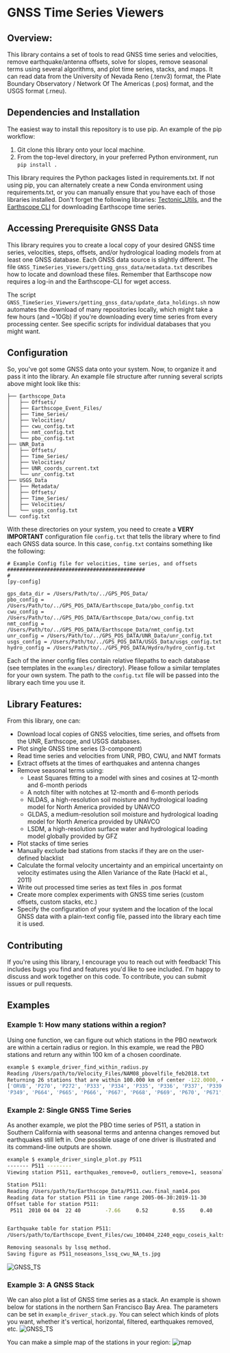 # GNSS Time Series Viewers

## Overview:
This library contains a set of tools to read GNSS time series and velocities, remove earthquake/antenna offsets, solve for slopes, remove seasonal terms using several algorithms, and plot time series, stacks, and maps.  It can read data from the University of Nevada Reno (.tenv3) format, the Plate Boundary Observatory / Network Of The Americas (.pos) format, and the USGS format (.rneu).


## Dependencies and Installation
The easiest way to install this repository is to use pip. An example of the pip workflow:

1. Git clone this library onto your local machine.  
2. From the top-level directory, in your preferred Python environment, run ```pip install .``` 

This library requires the Python packages listed in requirements.txt. 
If not using pip, you can alternately create a new Conda environment using requirements.txt, or you can manually ensure that you have each of those libraries installed.
Don't forget the following libraries: [Tectonic_Utils](https://github.com/kmaterna/Tectonic_Utils), 
and the [Earthscope CLI](https://gitlab.com/earthscope/public/earthscope-cli) for downloading Earthscope time series.


## Accessing Prerequisite GNSS Data
This library requires you to create a local copy of your desired GNSS time series, velocities, steps, offsets, and/or hydrological loading models from 
at least one GNSS database. Each GNSS data source is slightly different.  The file ```GNSS_TimeSeries_Viewers/getting_gnss_data/metadata.txt``` describes how to locate and download these files.
Remember that Earthscope now requires a log-in and the Earthscope-CLI for wget access.  
 

The script ```GNSS_TimeSeries_Viewers/getting_gnss_data/update_data_holdings.sh``` now automates the download of many repositories locally, which might take 
a few hours (and ~10Gb) if you're downloading every time series from every processing center.  See specific scripts for individual databases that you might want.  

## Configuration

So, you've got some GNSS data onto your system. Now, to organize it and pass it into the library. An example file structure after running several scripts above might look like this:

```commandline 
├── Earthscope_Data
│   ├── Offsets/
│   ├── Earthscope_Event_Files/
│   ├── Time_Series/
│   ├── Velocities/
│   ├── cwu_config.txt
│   ├── nmt_config.txt
│   └── pbo_config.txt
├── UNR_Data
│   ├── Offsets/
│   ├── Time_Series/
│   ├── Velocities/
│   ├── UNR_coords_current.txt
│   └── unr_config.txt
├── USGS_Data
│   ├── Metadata/
│   ├── Offsets/
│   ├── Time_Series/
│   ├── Velocities/
│   └── usgs_config.txt
└── config.txt
```
With these directories on your system, you need to create a **VERY IMPORTANT** configuration file ```config.txt``` that tells the library where to find each GNSS data source.
In this case, ```config.txt``` contains something like the following:

```commandline 
# Example Config file for velocities, time series, and offsets
#############################################
# 
[py-config]

gps_data_dir = /Users/Path/to/../GPS_POS_Data/
pbo_config = /Users/Path/to/../GPS_POS_DATA/Earthscope_Data/pbo_config.txt
cwu_config = /Users/Path/to/../GPS_POS_DATA/Earthscope_Data/cwu_config.txt
nmt_config = /Users/Path/to/../GPS_POS_DATA/Earthscope_Data/nmt_config.txt
unr_config = /Users/Path/to/../GPS_POS_DATA/UNR_Data/unr_config.txt
usgs_config = /Users/Path/to/../GPS_POS_DATA/USGS_Data/usgs_config.txt
hydro_config = /Users/Path/to/../GPS_POS_DATA/Hydro/hydro_config.txt
```

Each of the inner config files contain relative filepaths to each database (see templates in the ```examples/``` directory). 
Please follow a similar templates for your own system. The path to the ```config.txt``` file will be passed into the library each time you use it.


## Library Features:
From this library, one can:
* Download local copies of GNSS velocities, time series, and offsets from the UNR, Earthscope, and USGS databases.
* Plot single GNSS time series (3-component)
* Read time series and velocities from UNR, PBO, CWU, and NMT formats
* Extract offsets at the times of earthquakes and antenna changes
* Remove seasonal terms using:
    * Least Squares fitting to a model with sines and cosines at 12-month and 6-month periods
    * A notch filter with notches at 12-month and 6-month periods
    * NLDAS, a high-resolution soil moisture and hydrological loading model for North America provided by UNAVCO
    * GLDAS, a medium-resolution soil moisture and hydrological loading model for North America provided by UNAVCO
    * LSDM, a high-resolution surface water and hydrological loading model globally provided by GFZ
* Plot stacks of time series
* Manually exclude bad stations from stacks if they are on the user-defined blacklist
* Calculate the formal velocity uncertainty and an empirical uncertainty on velocity estimates using the Allen Variance of the Rate (Hackl et al., 2011)
* Write out processed time series as text files in .pos format
* Create more complex experiments with GNSS time series (custom offsets, custom stacks, etc.)
* Specify the configuration of your system and the location of the local GNSS data with a plain-text config file, passed into the library each time it is used.

## Contributing
If you're using this library, I encourage you to reach out with feedback!  This includes bugs you find and features you'd like to see included. 
I'm happy to discuss and work together on this code. To contribute, you can submit issues or pull requests.


## Examples

### Example 1: How many stations within a region?
Using one function, we can figure out which stations in the PBO newtwork are within a certain radius or region. In this example, we read the PBO stations and return any within 100 km of a chosen coordinate.
```bash
example $ example_driver_find_within_radius.py 
Reading /Users/path/to/Velocity_Files/NAM08_pbovelfile_feb2018.txt
Returning 26 stations that are within 100.000 km of center -122.0000, 40.0000
['ORVB', 'P270', 'P272', 'P333', 'P334', 'P335', 'P336', 'P337', 'P339', 'P341', 'P344', 'P345', 'P346', 
'P349', 'P664', 'P665', 'P666', 'P667', 'P668', 'P669', 'P670', 'P671', 'P794', 'QUIN', 'SUTB', 'WDCB']
```


### Example 2: Single GNSS Time Series
As another example, we plot the PBO time series of P511, a station in Southern California with seasonal terms and antenna changes removed but earthquakes still left in. One possible usage of one driver is illustrated and its command-line outputs are shown.
```bash
example $ example_driver_single_plot.py P511
------- P511 --------
Viewing station P511, earthquakes_remove=0, outliers_remove=1, seasonals_remove=1, datasource=cwu, refframe=NA

Station P511: 
Reading /Users/path/to/Earthscope_Data/P511.cwu.final_nam14.pos
Reading data for station P511 in time range 2005-06-30:2019-11-30
Offset table for station P511:
 P511  2010 04 04  22 40        -7.66     0.52        0.55     0.40       3.19     1.87  OffEq ! EQ GU Location   32.14485  244.62646 ID ANSS(ComCat) ci14607652 


Earthquake table for station P511:
/Users/path/to/Earthscope_Event_Files/cwu_100404_2240_eqgu_coseis_kalts.evt: 244.70390  33.88694     0.55    -7.66      0.40     0.52   0.000     3.19     1.87  P511_GGU

Removing seasonals by lssq method.
Saving figure as P511_noseasons_lssq_cwu_NA_ts.jpg 
```
![GNSS_TS](https://github.com/kmaterna/GNSS_TimeSeries_Viewers/blob/master/examples/example_pngs/P511_noseasons_lssq_cwu_NA_ts.jpg)

### Example 3: A GNSS Stack
We can also plot a list of GNSS time series as a stack.  An example is shown below for stations in the northern San Francisco Bay Area. The parameters can be set in ```example_driver_stack.py```.  You can select which kinds of plots you want, whether it's vertical, horizontal, filtered, earthquakes removed, etc.
![GNSS_TS](https://github.com/kmaterna/GNSS_TimeSeries_Viewers/blob/master/examples/example_pngs/NBay_-122.0_38.0_40_TS_noeq.png)

You can make a simple map of the stations in your region:
![map](https://github.com/kmaterna/GNSS_TimeSeries_Viewers/blob/master/examples/example_pngs/NBay_-122.0_38.0_40_map.png)

